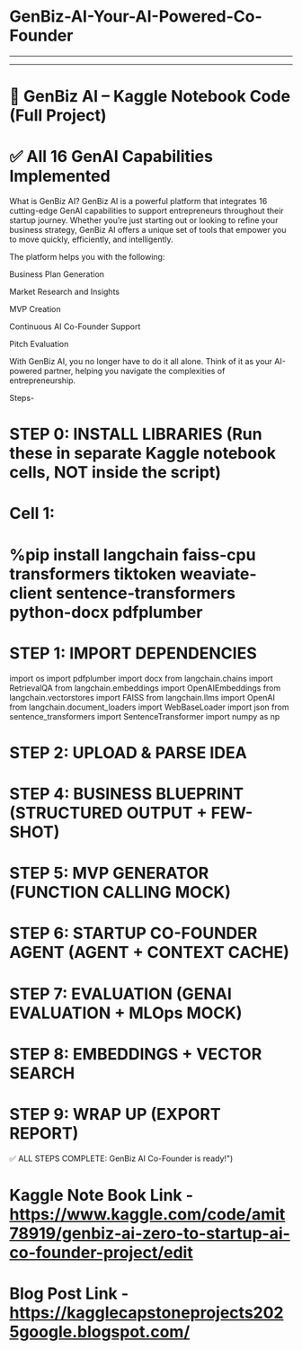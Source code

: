 # GenBiz-AI-Your-AI-Powered-Co-Founder
-------------------------------------
------------------------------------
# 🚀 GenBiz AI – Kaggle Notebook Code (Full Project)
# ✅ All 16 GenAI Capabilities Implemented

What is GenBiz AI?
GenBiz AI is a powerful platform that integrates 16 cutting-edge GenAI capabilities to support entrepreneurs throughout their startup journey. Whether you’re just starting out or looking to refine your business strategy, GenBiz AI offers a unique set of tools that empower you to move quickly, efficiently, and intelligently.

The platform helps you with the following:

Business Plan Generation

Market Research and Insights

MVP Creation

Continuous AI Co-Founder Support

Pitch Evaluation

With GenBiz AI, you no longer have to do it all alone. Think of it as your AI-powered partner, helping you navigate the complexities of entrepreneurship.

Steps-
# STEP 0: INSTALL LIBRARIES (Run these in separate Kaggle notebook cells, NOT inside the script)
# Cell 1:
# %pip install langchain faiss-cpu transformers tiktoken weaviate-client sentence-transformers python-docx pdfplumber

# STEP 1: IMPORT DEPENDENCIES
import os
import pdfplumber
import docx
from langchain.chains import RetrievalQA
from langchain.embeddings import OpenAIEmbeddings
from langchain.vectorstores import FAISS
from langchain.llms import OpenAI
from langchain.document_loaders import WebBaseLoader
import json
from sentence_transformers import SentenceTransformer
import numpy as np

# STEP 2: UPLOAD & PARSE IDEA

# STEP 4: BUSINESS BLUEPRINT (STRUCTURED OUTPUT + FEW-SHOT)

# STEP 5: MVP GENERATOR (FUNCTION CALLING MOCK)

# STEP 6: STARTUP CO-FOUNDER AGENT (AGENT + CONTEXT CACHE)

# STEP 7: EVALUATION (GENAI EVALUATION + MLOps MOCK)

# STEP 8: EMBEDDINGS + VECTOR SEARCH

# STEP 9: WRAP UP (EXPORT REPORT)

✅ ALL STEPS COMPLETE: GenBiz AI Co-Founder is ready!")

# Kaggle Note Book Link - https://www.kaggle.com/code/amit78919/genbiz-ai-zero-to-startup-ai-co-founder-project/edit
# Blog Post Link - https://kagglecapstoneprojects2025google.blogspot.com/


